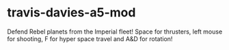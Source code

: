 # travis-davies-a5-mod
 Defend Rebel planets from the Imperial fleet! Space for thrusters, left mouse for shooting, F for hyper space travel and A&D for rotation!
